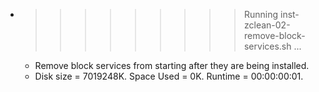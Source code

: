 * >>>>>>>>> Running inst-zclean-02-remove-block-services.sh ...
  * Remove block services from starting after they are being installed.
  * Disk size = 7019248K. Space Used = 0K. Runtime = 00:00:00:01.
